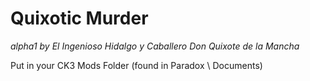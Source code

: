 # Quixotic Murder
*alpha1
 by El Ingenioso Hidalgo y Caballero Don Quixote de la Mancha*

Put in your CK3 Mods Folder (found in Paradox \ Documents)
